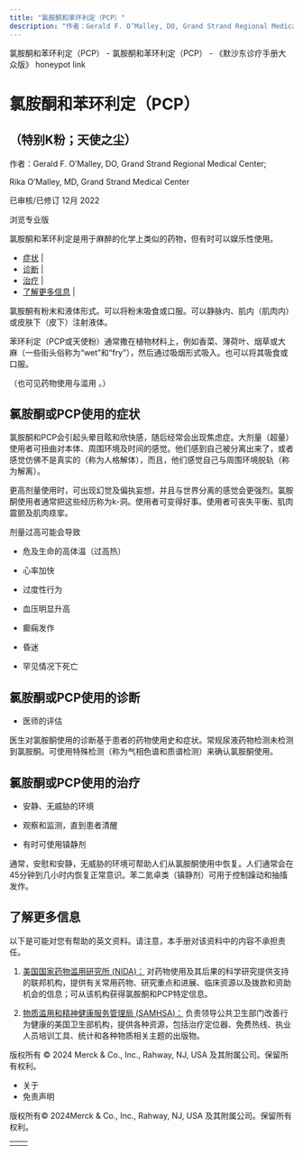 ```yaml
---
title: "氯胺酮和苯环利定（PCP）"
description: "作者：Gerald F. O’Malley, DO, Grand Strand Regional Medical Center;"
---
```


﻿氯胺酮和苯环利定（PCP） - 氯胺酮和苯环利定（PCP） - 《默沙东诊疗手册大众版》 honeypot link

# 氯胺酮和苯环利定（PCP）

## （特别K粉；天使之尘）

作者：Gerald F. O’Malley, DO, Grand Strand Regional Medical Center;

Rika O’Malley, MD, Grand Strand Medical Center

已审核/已修订 12月 2022

浏览专业版

氯胺酮和苯环利定是用于麻醉的化学上类似的药物，但有时可以娱乐性使用。

- [症状](#症状_v835531_zh) \|
- [诊断](#诊断_v835536_zh) \|
- [治疗](#治疗_v35321738_zh) \|
- [了解更多信息](#了解更多信息_v35321750_zh) \|

氯胺酮有粉末和液体形式。可以将粉末吸食或口服。可以静脉内、肌内（肌肉内）或皮肤下（皮下）注射液体。

苯环利定（PCP或天使粉）通常撒在植物材料上，例如香菜、薄荷叶、烟草或大麻（一些街头俗称为“wet”和“fry”），然后通过吸烟形式吸入。也可以将其吸食或口服。

（也可见药物使用与滥用 。）

## 氯胺酮或PCP使用的症状

氯胺酮和PCP会引起头晕目眩和欣快感，随后经常会出现焦虑症。大剂量（超量）使用者可扭曲对本体、周围环境及时间的感觉。他们感到自己被分离出来了，或者感觉仿佛不是真实的（称为人格解体），而且，他们感觉自己与周围环境脱轨（称为解离）。

更高剂量使用时，可出现幻觉及偏执妄想，并且与世界分离的感觉会更强烈。氯胺酮使用者通常把这些经历称为k-洞。使用者可变得好事。使用者可丧失平衡、肌肉震颤及肌肉痉挛。

剂量过高可能会导致

- 危及生命的高体温（过高热）

- 心率加快

- 过度性行为

- 血压明显升高

- 癫痫发作

- 昏迷

- 罕见情况下死亡


## 氯胺酮或PCP使用的诊断

- 医师的评估


医生对氯胺酮使用的诊断基于患者的药物使用史和症状。常规尿液药物检测未检测到氯胺酮。可使用特殊检测（称为气相色谱和质谱检测）来确认氯胺酮使用。

## 氯胺酮或PCP使用的治疗

- 安静、无威胁的环境

- 观察和监测，直到患者清醒

- 有时可使用镇静剂


通常，安慰和安静，无威胁的环境可帮助人们从氯胺酮使用中恢复。人们通常会在45分钟到几小时内恢复正常意识。苯二氮卓类（镇静剂）可用于控制躁动和抽搐发作。

## 了解更多信息

以下是可能对您有帮助的英文资料。请注意，本手册对该资料中的内容不承担责任。

1. [美国国家药物滥用研究所 (NIDA)：](https://www.drugabuse.gov/) 对药物使用及其后果的科学研究提供支持的联邦机构，提供有关常用药物、研究重点和进展、临床资源以及拨款和资助机会的信息；可从该机构获得氯胺酮和PCP特定信息。

2. [物质滥用和精神健康服务管理局 (SAMHSA)：](http://www.samhsa.gov/) 负责领导公共卫生部门改善行为健康的美国卫生部机构，提供各种资源，包括治疗定位器、免费热线、执业人员培训工具、统计和各种物质相关主题的出版物。




版权所有 © 2024
Merck & Co., Inc., Rahway, NJ, USA 及其附属公司。保留所有权利。

- 关于
- 免责声明

版权所有© 2024Merck & Co., Inc., Rahway, NJ, USA 及其附属公司。保留所有权利。

|     |     |
| --- | --- |
|  |  |